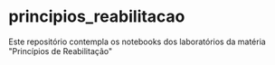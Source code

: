 # principios_reabilitacao
Este repositório contempla os notebooks dos laboratórios da matéria "Princípios de Reabilitação"
